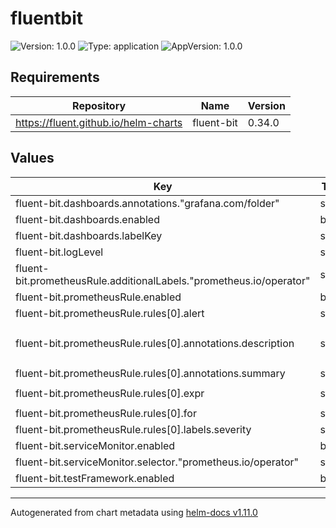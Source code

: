 # fluentbit

![Version: 1.0.0](https://img.shields.io/badge/Version-1.0.0-informational?style=flat-square) ![Type: application](https://img.shields.io/badge/Type-application-informational?style=flat-square) ![AppVersion: 1.0.0](https://img.shields.io/badge/AppVersion-1.0.0-informational?style=flat-square)

## Requirements

| Repository | Name | Version |
|------------|------|---------|
| https://fluent.github.io/helm-charts | fluent-bit | 0.34.0 |

## Values

| Key | Type | Default | Description |
|-----|------|---------|-------------|
| fluent-bit.dashboards.annotations."grafana.com/folder" | string | `"logging"` |  |
| fluent-bit.dashboards.enabled | bool | `true` |  |
| fluent-bit.dashboards.labelKey | string | `"grafana.com/dashboard"` |  |
| fluent-bit.logLevel | string | `"info"` |  |
| fluent-bit.prometheusRule.additionalLabels."prometheus.io/operator" | string | `"portefaix"` |  |
| fluent-bit.prometheusRule.enabled | bool | `true` |  |
| fluent-bit.prometheusRule.rules[0].alert | string | `"FluentBitNoOutputBytesProcessed"` |  |
| fluent-bit.prometheusRule.rules[0].annotations.description | string | `"Fluent Bit instance {{ $labels.instance }}'s output plugin {{ $labels.name }} has not processed any\nbytes for at least 15 minutes.\n"` |  |
| fluent-bit.prometheusRule.rules[0].annotations.summary | string | `"No Output Bytes Processed"` |  |
| fluent-bit.prometheusRule.rules[0].expr | string | `"rate(fluentbit_output_proc_bytes_total[5m]) == 0"` |  |
| fluent-bit.prometheusRule.rules[0].for | string | `"15m"` |  |
| fluent-bit.prometheusRule.rules[0].labels.severity | string | `"warning"` |  |
| fluent-bit.serviceMonitor.enabled | bool | `true` |  |
| fluent-bit.serviceMonitor.selector."prometheus.io/operator" | string | `"portefaix"` |  |
| fluent-bit.testFramework.enabled | bool | `false` |  |

----------------------------------------------
Autogenerated from chart metadata using [helm-docs v1.11.0](https://github.com/norwoodj/helm-docs/releases/v1.11.0)
